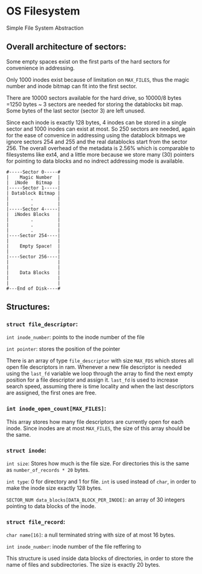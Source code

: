 # OS Filesystem
Simple File System Abstraction

## Overall architecture of sectors:
Some empty spaces exist on the first parts of the hard sectors for convenience in addressing.

Only 1000 inodes exist because of limitation on `MAX_FILES`, thus the magic number and inode bitmap can fit into the first sector.

There are 10000 sectors available for the hard drive, so 10000/8 bytes =1250 bytes ~ 3 sectors are needed for storing the datablocks bit map. Some bytes of the last sector (sector 3) are left unused.

Since each inode is exactly 128 bytes, 4 inodes can be stored in a single sector and 1000 inodes can exist at most. So 250 sectors are needed, again for the ease of convenice in addressing using the datablock bitmaps we ignore sectors 254 and 255 and the real datablocks start from the sector 256. The overall overhead of the metadata is 2.56% which is comparable to filesystems like ext4, and a little more because we store many (30) pointers for pointing to data blocks and no indrect addressing mode is available.

```
#-----Sector 0-----#
|    Magic Number  |
|  iNode   Bitmap  |
|-----Sector 1-----|
| Datablock Bitmap |
|        .         |
|        .         |
|-----Sector 4-----|
|  iNodes Blocks   |
|        .         |
|        .         |
|        .         |
|----Sector 254----|
|                  |
|    Empty Space!  |
|                  |
|----Sector 256----|
|                  |
|                  |
|    Data Blocks   |
|                  |
|                  |
#---End of Disk----#
```

## Structures:
### `struct file_descriptor`:
`int inode_number`: points to the inode number of the file

`int pointer`: stores the position of the pointer

There is an array of type `file_descriptor` with size `MAX_FDS` which stores all open file descriptors in ram. Whenever a new file descriptor is needed using the `last_fd` variable we loop through the array to find the next empty position for a file descriptor and assign it. `last_fd` is used to increase search speed, assuming there is time locality and when the last descriptors are assigned, the first ones are free.

### `int inode_open_count[MAX_FILES]`:
This array stores how many file descriptors are currently open for each inode. Since inodes are at most `MAX_FILES`, the size of this array should be the same.

### `struct inode`:
`int size`: Stores how much is the file size. For directories this is the same as `number_of_records * 20` bytes.

`int type`: 0 for directory and 1 for file. `int` is used instead of `char`, in order to make the inode size exactly 128 bytes.

`SECTOR_NUM data_blocks[DATA_BLOCK_PER_INODE]`: an array of 30 integers pointing to data blocks of the inode.

### `struct file_record`:
`char name[16]`: a null terminated string with size of at most 16 bytes.

`int inode_number`: inode number of the file reffering to

This structure is used inside data blocks of directories, in order to store the name of files and subdirectories. The size is exactly 20 bytes.
